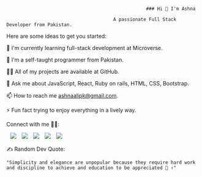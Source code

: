                                                        ### Hi 👋 I'm Ashna 

                                           A passionate Full Stack Developer from Pakistan.

Here are some ideas to get you started:

🔭 I'm currently learning full-stack development at Microverse.

🌱 I'm a self-taught programmer from Pakistan.

👨‍💻 All of my projects are available at GitHub.

💬 Ask me about JavaScript, React, Ruby on rails, HTML, CSS, Bootstrap.

📫 How to reach me ashnaalipk@gmail.com.

⚡ Fun fact trying to enjoy everything in a lively way.

 Connect with me 🤝🏻: 
 
 <a style="margin-left: 10px;"  target="_blank" href="https://www.linkedin.com/in/https://www.linkedin.com/in/ashna-ali-342151255/">
			         <img src="https://img.icons8.com/doodle/40/000000/linkedin--v2.png"></a>
                                 <a style="margin-left: 10px;" target="_blank" href="https://github.com/Ashnaali3255">
		                       <img src="https://img.icons8.com/doodle/40/000000/github--v1.png"></a>   
                                 <a style="margin-left: 10px;" target="_blank" href="https://www.instagram.com/ashna_ali5/">
			           <img src="https://img.icons8.com/doodle/40/000000/instagram-new--v2.png"></a>
                                 <a style="margin-left: 10px;" target="_blank" href="https://twitter.com/Ashna_Ali1">
			            <img src="https://img.icons8.com/doodle/1x/twitter-squared--v2.png" ></a>
                                 <a style="margin-left: 10px;" target="_blank" href="https://www.youtube.com/channel/UCRZIH6K2zdE2t43IAVoEkeQ?view_as=subscriber">
				 <img src="https://img.icons8.com/doodle/1x/youtube--v2.png" ></a>
      
✍ Random Dev Quote:


    "Simplicity and elegance are unpopular because they require hard work and discipline to achieve and education to be appreciated 🙌 ✌"
         
         
     
